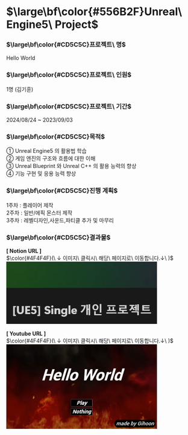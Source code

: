 # $\large\bf\color{#556B2F}Unreal\ Engine5\ Project$

### $\large\bf\color{#CD5C5C}프로젝트\ 명$
Hello World

### $\large\bf\color{#CD5C5C}프로젝트\ 인원$
1명 (김기훈)

### $\large\bf\color{#CD5C5C}프로젝트\ 기간$
2024/08/24 ~ 2023/09/03

### $\large\bf\color{#CD5C5C}목적$
① Unreal Engine5 의 활용법 학습</br>
② 게임 엔진의 구조와 흐름에 대한 이해</br>
③ Unreal Blueprint 와 Unreal C++ 의 활용 능력의 향상</br>
④ 기능 구현 및 응용 능력 향상</br>

### $\large\bf\color{#CD5C5C}진행 계획$
1주차 : 플레이어 제작
</br>
2주차 : 일반/에픽 몬스터 제작
</br>
3주차 : 레벨디자인,사운드,파티클 추가 및 마무리

### $\large\bf\color{#CD5C5C}결과물$
<b>[ Notion URL ]</b></br>
$\color{#4F4F4F}(\ ↓ 이미지\ 클릭시\ 해당\ 페이지로\ 이동합니다.↓\ )$</br>
<a href="https://reminiscent-moth-47a.notion.site/UE5-Single-e540b8c03b17478eab34ec2248c2ab6a?pvs=4">
    <img src="./ReadMe/Notion.png" alt="HelloWorld 개발일지" width="400"/>
</a>
</br>

<b>[ Youtube URL ]</b></br>
$\color{#4F4F4F}(\ ↓ 이미지\ 클릭시\ 해당\ 페이지로\ 이동합니다.↓\ )$</br>
<a href="https://youtu.be/3WtWpuiZKHQ?si=RhyvdUjwbz10e-NU">
    <img src="./ReadMe/HelloWorld.png" alt="HelloWorld 영상" width="400"/>
</a>
</br>

<!--
### $\large\bf\color{#CD5C5C}타임라인$
<b>24/08/24 :</b></br>
[프로젝트 시작]</br>
-&nbsp;프로젝트 생성</br>
-&nbsp;플레이어 캐릭터 생성</br>
-&nbsp;플레이어 입력값 받아오기(Enhanced Input)</br>

<b>24/08/25 :</b></br>
-&nbsp;플레이어 이동구현</br>
-&nbsp;플레이어 애니메이션(Idle,Walk/Run)추가</br>
-&nbsp;캐릭터 스탯 컴포넌트 제작</br>

<b>24/08/26 :</b></br>
-&nbsp;아이템 구현</br>

<b>24/08/27 :</b></br>
-&nbsp;플레이어와 아이템 상호작용</br>

<b>24/08/28 ~ 08/30:</b></br>
-&nbsp;인벤토리 구현</br>
-&nbsp;장비장착 구현</br>

<b>24/08/30 :</b></br>
-&nbsp;플레이어 일반 공격 애니메이션</br>
-&nbsp;플레이어 일반 공격 타격판정</br>
-&nbsp;Child Actor Component 추가</br>

<b>24/08/31 :</b></br>
-&nbsp;몬스터 애셋(애니메이션,매쉬) 수급</br>
-&nbsp;Team 설정</br>
-&nbsp;Normal Monster AI 로직작성(Behavior Tree)</br>
-&nbsp;Monster UI (HUD)</br>

<b>24/09/01 :</b></br>
-&nbsp;플레이어 일반 공격 타격판정 보완</br>
-&nbsp;플레이어 Run/Roll 로직구현</br>
-&nbsp;Main, Stage Level 제작</br>

<b>24/09/02 :</b></br>
-&nbsp;Trigger 제작</br>
-&nbsp;몬스터 감각기간 추가(Sight Perception)</br>
-&nbsp;Epic Monster 제작</br>

<b>24/09/03 :</b></br>
-&nbsp;플레이어 콤보공격 구현</br>
[프로젝트 마무리 및 발표]</br>
-->
